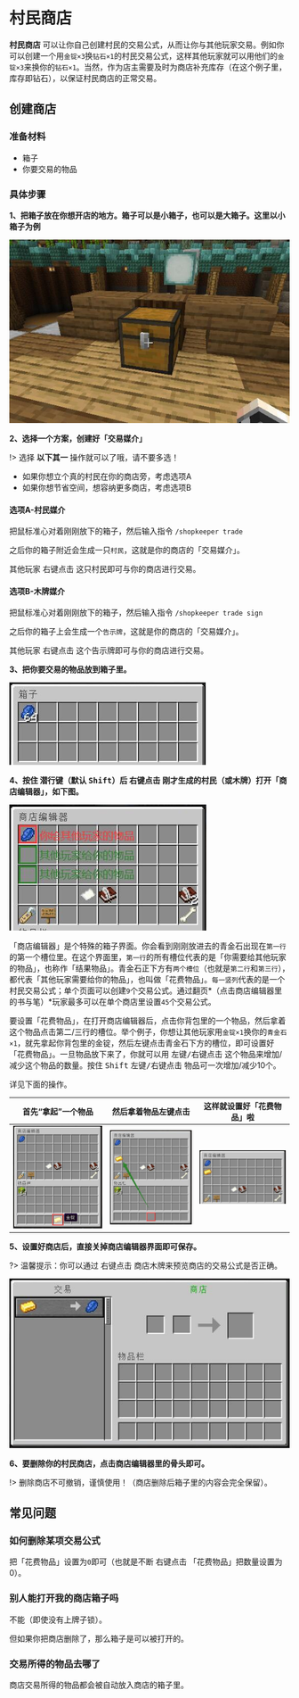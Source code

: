 # 村民商店

**村民商店** 可以让你自己创建村民的交易公式，从而让你与其他玩家交易。例如你可以创建一个用`金锭×3`换`钻石×1`的村民交易公式，这样其他玩家就可以用他们的`金锭×3`来换你的`钻石×1`。当然，作为店主需要及时为商店补充库存（在这个例子里，库存即钻石），以保证村民商店的正常交易。

## 创建商店

### 准备材料

- 箱子
- 你要交易的物品

### 具体步骤

**1、把箱子放在你想开店的地方。箱子可以是小箱子，也可以是大箱子。这里以小箱子为例**

![shopkeppers-step1](../assets/images/plugins/shopkeepers-step1.jpg ':size=300')

**2、选择一个方案，创建好「交易媒介」**

!> 选择 **以下其一** 操作就可以了哦，请不要多选！

- 如果你想立个真的村民在你的商店旁，考虑选项A
- 如果你想节省空间，想容纳更多商店，考虑选项B

<!-- tabs:start -->

#### **选项A-村民媒介**

把鼠标准心对着刚刚放下的箱子，然后输入指令 `/shopkeeper trade`

之后你的箱子附近会生成一只`村民`，这就是你的商店的「交易媒介」。

其他玩家 <kbd>右键点击</kbd> 这只村民即可与你的商店进行交易。

#### **选项B-木牌媒介**

把鼠标准心对着刚刚放下的箱子，然后输入指令 `/shopkeeper trade sign`

之后你的箱子上会生成一个`告示牌`，这就是你的商店的「交易媒介」。

其他玩家 <kbd>右键点击</kbd> 这个告示牌即可与你的商店进行交易。

<!-- tabs:end -->

**3、把你要交易的物品放到箱子里。**

![shopkeepers-step3](../assets/images/plugins/shopkeepers-step3.jpg ':size=300')

**4、按住 <kbd>潜行键</kbd>（默认 <kbd>Shift</kbd>）后 <kbd>右键点击</kbd> 刚才生成的村民（或木牌）打开「商店编辑器」，如下图。**

![shopkeepers-step4](../assets/images/plugins/shopkeepers-step4.jpg ':size=300')

「商店编辑器」是个特殊的箱子界面。你会看到刚刚放进去的青金石出现在`第一行`的第一个槽位里。在这个界面里，`第一行`的所有槽位代表的是「你需要给其他玩家的物品」，也称作「结果物品」。青金石正下方有`两个槽位`（也就是`第二行`和`第三行`），都代表「其他玩家需要给你的物品」，也叫做「花费物品」。`每一竖列`代表的是一个村民交易公式；单个页面可以创建`9`个交易公式。通过翻页*（点击商店编辑器里的书与笔）*玩家最多可以在单个商店里设置`45`个交易公式。

要设置「花费物品」，在打开商店编辑器后，点击你背包里的一个物品，然后拿着这个物品点击第二/三行的槽位。举个例子，你想让其他玩家用`金锭×1`换你的`青金石×1`，就先拿起你背包里的金锭，然后左键点击青金石下方的槽位，即可设置好「花费物品」。一旦物品放下来了，你就可以用 <kbd>左键/右键点击</kbd> 这个物品来增加/减少这个物品的数量。按住 <kbd>Shift</kbd> <kbd>左键/右键点击</kbd> 物品可一次增加/减少10个。

详见下面的操作。

|首先“拿起”一个物品|然后拿着物品左键点击|这样就设置好「花费物品」啦|
|:-:|:-:|:-:|
|![shopkeepers-step5](../assets/images/plugins/shopkeepers-step5.jpg ':size=200')|![shopkeepers-step6](../assets/images/plugins/shopkeepers-step6.jpg ':size=200')|![shopkeepers-step7](../assets/images/plugins/shopkeepers-step7.jpg ':size=200')|

**5、设置好商店后，直接关掉商店编辑器界面即可保存。**

?> 温馨提示：你可以通过 <kbd>右键点击</kbd> 商店木牌来预览商店的交易公式是否正确。

![shopkeepers-step8](../assets/images/plugins/shopkeepers-step8.jpg ':size=300')

**6、要删除你的村民商店，点击商店编辑器里的骨头即可。**

!> 删除商店不可撤销，谨慎使用！（商店删除后箱子里的内容会完全保留）。

## 常见问题

### 如何删除某项交易公式

把「花费物品」设置为`0`即可（也就是不断 <kbd>右键点击</kbd> 「花费物品」把数量设置为0）。

### 别人能打开我的商店箱子吗

不能（即使没有上牌子锁）。

但如果你把商店删除了，那么箱子是可以被打开的。

### 交易所得的物品去哪了

商店交易所得的物品都会被自动放入商店的箱子里。
